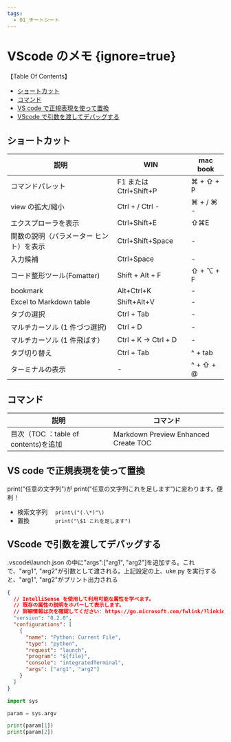 ```yaml
---
tags:
  - 01_チートシート
---
```


# VScode のメモ {ignore=true}

【Table Of Contents】

<!-- @import "[TOC]" {cmd="toc" depthFrom=1 depthTo=6 orderedList=false} -->

<!-- code_chunk_output -->

- [ショートカット](#ショートカット)
- [コマンド](#コマンド)
- [VS code で正規表現を使って置換](#vs-code-で正規表現を使って置換)
- [VScode で引数を渡してデバッグする](#vscode-で引数を渡してデバッグする)

<!-- /code_chunk_output -->

## ショートカット

| 説明                                    | WIN                    | mac book  |
| --------------------------------------- | ---------------------- | --------- |
| コマンドパレット                        | F1 または Ctrl+Shift+P | ⌘ + ⇧ + P |
| view の拡大/縮小                        | Ctrl + / Ctrl -        | ⌘ + / ⌘ - |
| エクスプローラを表示                    | Ctrl+Shift+E           | ⇧⌘E       |
| 関数の説明（パラメーター ヒント）を表示 | Ctrl+Shift+Space       | -         |
| 入力候補                                | Ctrl+Space             | -         |
| コード整形ツール(Fomatter)              | Shift + Alt + F        | ⇧ + ⌥ + F |
| bookmark                                | Alt+Ctrl+K             | -         |
| Excel to Markdown table                 | Shift+Alt+V            | -         |
| タブの選択                              | Ctrl + Tab             | -         |
| マルチカーソル (1 件づつ選択)           | Ctrl + D               | -         |
| マルチカーソル (1 件飛ばす）            | Ctrl + K -> Ctrl + D   | -         |
| タブ切り替え                            | Ctrl + Tab             | ^ + tab   |
| ターミナルの表示                        | -                      | ^ + ⇧ + @ |

## コマンド

| 説明                                 | コマンド                             |
| ------------------------------------ | ------------------------------------ |
| 目次（TOC ：table of contents)を追加 | Markdown Preview Enhanced Create TOC |

## VS code で正規表現を使って置換

print("任意の文字列")が print("任意の文字列これを足します")に変わります。便利！

- 検索文字列　 `print\("(.\*)"\)`
- 置換　　　　 `print("\$1 これを足します")`

## VScode で引数を渡してデバッグする

.vscode\launch.json の中に"args":["arg1", "arg2"]を追加する。これで、"arg1", "arg2"が引数として渡される。上記設定の上、uke.py を実行すると、"arg1", "arg2"がプリント出力される

```json
{
  // IntelliSense を使用して利用可能な属性を学べます。
  // 既存の属性の説明をホバーして表示します。
  // 詳細情報は次を確認してください: https://go.microsoft.com/fwlink/?linkid=830387
  "version": "0.2.0",
  "configurations": [
    {
      "name": "Python: Current File",
      "type": "python",
      "request": "launch",
      "program": "${file}",
      "console": "integratedTerminal",
      "args": ["arg1", "arg2"]
    }
  ]
}
```

```py
import sys

param = sys.argv

print(param[1])
print(param[2])
```
